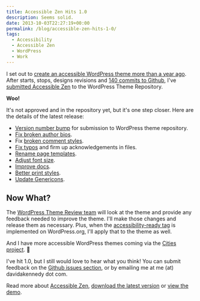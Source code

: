 ```yaml
---
title: Accessible Zen Hits 1.0
description: Seems solid.
date: 2013-10-03T22:27:19+00:00
permalink: /blog/accessible-zen-hits-1-0/
tags:
  - Accessibility
  - Accessible Zen
  - WordPress
  - Work
---
```


I set out to [create an accessible WordPress theme more than a year ago](http://davidakennedy.com/2012/08/06/what-do-you-need-in-an-accessible-wordpress-theme/). After starts, stops, designs revisions and [140 commits to Github](https://github.com/davidakennedy/accessible-zen/commits/master), I've [submitted Accessible Zen](http://themes.trac.wordpress.org/ticket/14682) to the WordPress Theme Repository.

**Woo!**

It's not approved and in the repository yet, but it's one step closer. Here are the details of the latest release:

  * [Version number bump](https://github.com/davidakennedy/accessible-zen/issues/46) for submission to WordPress theme repository.
  * [Fix broken author bios](https://github.com/davidakennedy/accessible-zen/issues/45).
  * Fix [broken comment styles](https://github.com/davidakennedy/accessible-zen/issues/41).
  * [Fix typos](https://github.com/davidakennedy/accessible-zen/issues/40) and firm up acknowledgements in files.
  * [Rename page templates](https://github.com/davidakennedy/accessible-zen/issues/43).
  * [Adjust font size](https://github.com/davidakennedy/accessible-zen/issues/44).
  * [Improve docs](https://github.com/davidakennedy/accessible-zen/issues/38).
  * [Better print styles](https://github.com/davidakennedy/accessible-zen/issues/42).
  * [Update Genericons](https://github.com/davidakennedy/accessible-zen/issues/39).

## Now What?

The [WordPress Theme Review team](http://make.wordpress.org/themes/) will look at the theme and provide any feedback needed to improve the theme. I'll make those changes and release them as necessary. Plus, when the [accessibility-ready tag](http://codex.wordpress.org/Theme_Review#Accessibility) is implemented on WordPress.org, I'll apply that to the theme as well.

And I have more accessible WordPress themes coming via the [Cities project](http://davidakennedy.com/2012/11/24/joining-the-cities-project/). 🙂

I've hit 1.0, but I still would  love to hear what you think! You can submit feedback on the [Github issues section](https://github.com/davidakennedy/Accessible-Zen/issues), or by emailing me at me (at) davidakennedy dot com.

<p class="callout">
  Read more about <a href="/projects/accessible-zen/">Accessible Zen</a>, <a href="https://github.com/davidakennedy/accessible-zen">download the latest version</a> or <a href="http://accessiblezen.davidakennedy.com">view the demo</a>.
</p>
